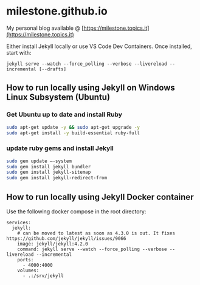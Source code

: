# milestone.github.io

My personal blog available @ [https://milestone.topics.it](https://milestone.topics.it)

Either install Jekyll locally or use VS Code Dev Containers. Once installed, start with:

```
jekyll serve --watch --force_polling --verbose --livereload --incremental [--drafts]
```

## How to run locally using Jekyll on Windows Linux Subsystem (Ubuntu)

### Get Ubuntu up to date and install Ruby

```bash
sudo apt-get update -y && sudo apt-get upgrade -y
sudo apt-get install -y build-essential ruby-full
```

### update ruby gems and install Jekyll

```bash
sudo gem update –-system
sudo gem install jekyll bundler
sudo gem install jekyll-sitemap
sudo gem install jekyll-redirect-from
```

## How to run locally using Jekyll Docker container

Use the following docker compose in the root directory:

```
services:
  jekyll:
    # can be moved to latest as soon as 4.3.0 is out. It fixes https://github.com/jekyll/jekyll/issues/9066
    image: jekyll/jekyll:4.2.0
    command: jekyll serve --watch --force_polling --verbose --livereload --incremental
    ports:
      - 4000:4000
    volumes:
      - .:/srv/jekyll
```

